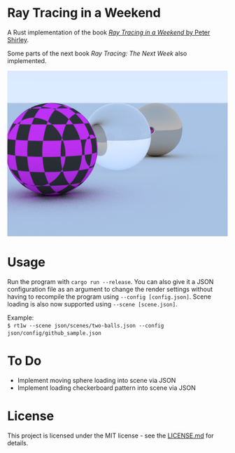 # Ray Tracing in a Weekend

A Rust implementation of the book [*Ray Tracing in a Weekend* by Peter Shirley](https://in1weekend.blogspot.com/).

Some parts of the next book *Ray Tracing: The Next Week* also implemented.

<p align="center">
	<img src="output.png" alt="">	
</p>

# Usage

Run the program with `cargo run --release`. You can also give it a JSON configuration file as an argument to change the render settings without having to recompile the program using `--config [config.json]`. Scene loading is also now supported using `--scene [scene.json]`.

Example:  
`$ rt1w --scene json/scenes/two-balls.json --config json/config/github_sample.json`

# To Do

- Implement moving sphere loading into scene via JSON
- Implement loading checkerboard pattern into scene via JSON

# License

This project is licensed under the MIT license - see the [LICENSE.md](LICENSE.md) for details.
